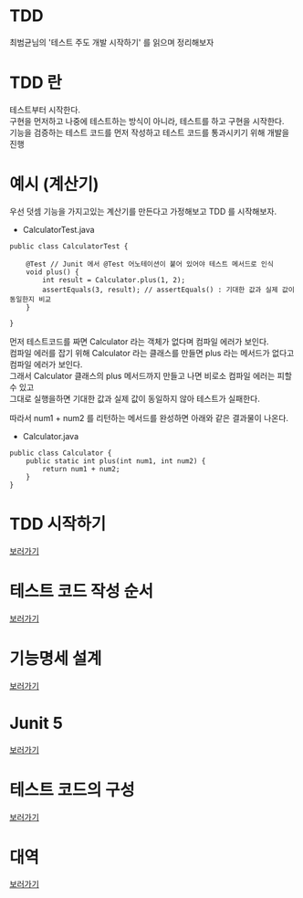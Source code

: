 TDD
=========
최범균님의 '테스트 주도 개발 시작하기' 를 읽으며 정리해보자  

# TDD 란
테스트부터 시작한다.  
구현을 먼저하고 나중에 테스트하는 방식이 아니라, 테스트를 하고 구현을 시작한다.  
기능을 검증하는 테스트 코드를 먼저 작성하고 테스트 코드를 통과시키기 위해 개발을 진행  

# 예시 (계산기)
우선 덧셈 기능을 가지고있는 계산기를 만든다고 가정해보고 TDD 를 시작해보자.  

* CalculatorTest.java
```
public class CalculatorTest {

    @Test // Junit 에서 @Test 어노테이션이 붙어 있어야 테스트 메서드로 인식
    void plus() {
        int result = Calculator.plus(1, 2);
        assertEquals(3, result); // assertEquals() : 기대한 값과 실제 값이 동일한지 비교
    }
    
}
```

먼저 테스트코드를 짜면 Calculator 라는 객체가 없다며 컴파일 에러가 보인다.  
컴파일 에러를 잡기 위해 Calculator 라는 클래스를 만들면 plus 라는 메서드가 없다고 컴파일 에러가 보인다.  
그래서 Calculator 클래스의 plus 메서드까지 만들고 나면 비로소 컴파일 에러는 피할 수 있고  
그대로 실행을하면 기대한 값과 실제 값이 동일하지 않아 테스트가 실패한다.  

따라서 num1 + num2 를 리턴하는 메서드를 완성하면 아래와 같은 결과물이 나온다.  

* Calculator.java
```
public class Calculator {
    public static int plus(int num1, int num2) {
        return num1 + num2;
    }
}
```

# TDD 시작하기
[보러가기](https://github.com/Yangsiyoung/tdd-java/tree/master/src/main/java/tdd/chapter02)

# 테스트 코드 작성 순서
[보러가기](https://github.com/Yangsiyoung/tdd-java/tree/master/src/main/java/tdd/chapter03)

# 기능명세 설계
[보러가기](https://github.com/Yangsiyoung/tdd-java/tree/master/src/main/java/tdd/chapter04)

# Junit 5
[보러가기](https://github.com/Yangsiyoung/tdd-java/tree/master/src/main/java/tdd/chapter05)

# 테스트 코드의 구성
[보러가기](https://github.com/Yangsiyoung/tdd-java/tree/master/src/main/java/tdd/chapter06)

# 대역
[보러가기](https://github.com/Yangsiyoung/tdd-java/tree/master/src/main/java/tdd/chapter07)